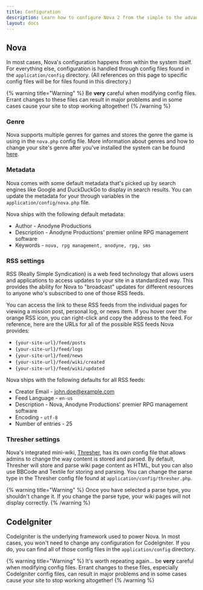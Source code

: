 ```yaml
---
title: Configuration
description: Learn how to configure Nova 2 from the simple to the advanced.
layout: docs
---
```


## Nova

In most cases, Nova's configuration happens from within the system itself. For everything else, configuration is handled through config files found in the `application/config` directory. (All references on this page to specific config files will be for files found in this directory.)

{% warning title="Warning" %}
Be **very** careful when modifying config files. Errant changes to these files can result in major problems and in some cases cause your site to stop working altogether!
{% /warning %}

### Genre

Nova supports multiple genres for games and stores the genre the game is using in the `nova.php` config file. More information about genres and how to change your site's genre after you've installed the system can be found [here](/docs/2.6/genres).

### Metadata

Nova comes with some default metadata that's picked up by search engines like Google and DuckDuckGo to display in search results. You can update the metadata for your through variables in the `application/config/nova.php` file.

Nova ships with the following default metadata:

- Author - Anodyne Productions
- Description - Anodyne Productions' premier online RPG management software
- Keywords - `nova, rpg management, anodyne, rpg, sms`

### RSS settings

RSS (Really Simple Syndication) is a web feed technology that allows users and applications to access updates to your site in a standardized way. This provides the ability for Nova to "broadcast" updates for different resources to anyone who's subscribed to one of those RSS feeds.

You can access the link to these RSS feeds from the individual pages for viewing a mission post, personal log, or news item. If you hover over the orange RSS icon, you can right-click and copy the address to the feed. For reference, here are the URLs for all of the possible RSS feeds Nova provides:

- `{your-site-url}/feed/posts`
- `{your-site-url}/feed/logs`
- `{your-site-url}/feed/news`
- `{your-site-url}/feed/wiki/created`
- `{your-site-url}/feed/wiki/updated`

Nova ships with the following defaults for all RSS feeds:

- Creator Email - john.doe@example.com
- Feed Language - `en-us`
- Description - Nova, Anodyne Productions' premier RPG management software
- Encoding - `utf-8`
- Number of entries - 25

### Thresher settings

Nova's integrated mini-wiki, [Thresher](/docs/2.6/using-wiki), has its own config file that allows admins to change the way content is stored and parsed. By default, Thresher will store and parse wiki page content as HTML, but you can also use BBCode and Textile for storing and parsing. You can change the parse type in the Thresher config file found at `application/config/thresher.php`.

{% warning title="Warning" %}
Once you have selected a parse type, you shouldn't change it. If you change the parse type, your wiki pages will not display correctly.
{% /warning %}

## CodeIgniter

CodeIgniter is the underlying framework used to power Nova. In most cases, you won't need to change any configuration for CodeIgniter. If you do, you can find all of those config files in the `application/config` directory.

{% warning title="Warning" %}
It's worth repeating again... be **very** careful when modifying config files. Errant changes to these files, especially CodeIgniter config files, can result in major problems and in some cases cause your site to stop working altogether!
{% /warning %}
